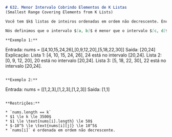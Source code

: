 ```md
# 632. Menor Intervalo Cobrindo Elementos de K Listas
(Smallest Range Covering Elements from K Lists)

Você tem $k$ listas de inteiros ordenadas em ordem não decrescente. Encontre o **menor** intervalo que inclui pelo menos um número de cada uma das $k$ listas.

Nós definimos que o intervalo $[a, b]$ é menor que o intervalo $[c, d]$ se $b - a < d - c$, ou $a < c$ se $b - a == d - c$.

**Exemplo 1:**

```

Entrada: nums = [[4,10,15,24,26],[0,9,12,20],[5,18,22,30]]
Saída: [20,24]
Explicação:
Lista 1: [4, 10, 15, 24, 26], 24 está no intervalo [20,24].
Lista 2: [0, 9, 12, 20], 20 está no intervalo [20,24].
Lista 3: [5, 18, 22, 30], 22 está no intervalo [20,24].

```

**Exemplo 2:**

```

Entrada: nums = [[1,2,3],[1,2,3],[1,2,3]]
Saída: [1,1]

```

**Restrições:**

* `nums.length == k`
* $1 \le k \le 3500$
* $1 \le \text{nums[i].length} \le 50$
* $-10^5 \le \text{nums[i][j]} \le 10^5$
* `nums[i]` é ordenada em ordem não decrescente.
```